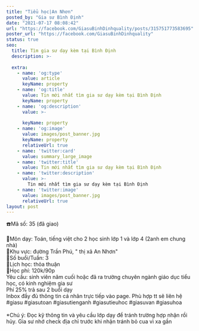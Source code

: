 ```yaml
---
title: "Tiểu học|An Nhơn"
posted_by: "Gia sư Bình Định"
date: "2021-07-17 08:08:42"
url: "https://facebook.com/GiasuBinhDinhquality/posts/315751773583695"
poster_url: "https://facebook.com/GiasuBinhDinhquality"
status: true
seo:
  title: Tìm gia sư dạy kèm tại Bình Định
  description: >-
    
  extra:
    - name: 'og:type'
      value: article
      keyName: property
    - name: 'og:title'
      value: Tin mới nhất tìm gia sư dạy kèm tại Bình Định
      keyName: property
    - name: 'og:description'
      value: >-
        
      keyName: property
    - name: 'og:image'
      value: images/post_banner.jpg
      keyName: property
      relativeUrl: true
    - name: 'twitter:card'
      value: summary_large_image
    - name: 'twitter:title'
      value: Tin mới nhất tìm gia sư dạy kèm tại Bình Định
    - name: 'twitter:description'
      value: >-
        Tin mới nhất tìm gia sư dạy kèm tại Bình Định
    - name: 'twitter:image'
      value: images/post_banner.jpg
      relativeUrl: true
layout: post
---
```

☎️Mã số: 35 (đã giao)<br><br>🔹Môn dạy: Toán, tiếng việt cho 2 học sinh lớp 1 và lớp 4 (2anh em chung nhà)<br>🔹Khu vực: đường Trần Phú, " thị xã An Nhơn"<br>🔹Số buổi/Tuần: 3<br>🔹Lịch học: thỏa thuận<br>🔹Học phí: 120k/90p<br>Yêu cầu: sinh viên năm cuối hoặc đã ra trường chuyên ngành giáo dục tiểu học, có kinh nghiệm gia sư<br>Phí 25% trả sau 2 buổi dạy<br>Inbox đầy đủ thông tin cá nhân trực tiếp vào page. Phù hợp tt sẽ liên hệ<br>#giasu #giasutoan #giasutienganh #giasutieuhoc #giasuvan #giasuhoa<br><br>*Chú ý: Đọc kỹ thông tin và yêu cầu lớp dạy để tránh trường hợp nhận rồi hủy. Gia sư nhớ check địa chỉ trước khi nhận tránh bỏ cua vì xa gần
